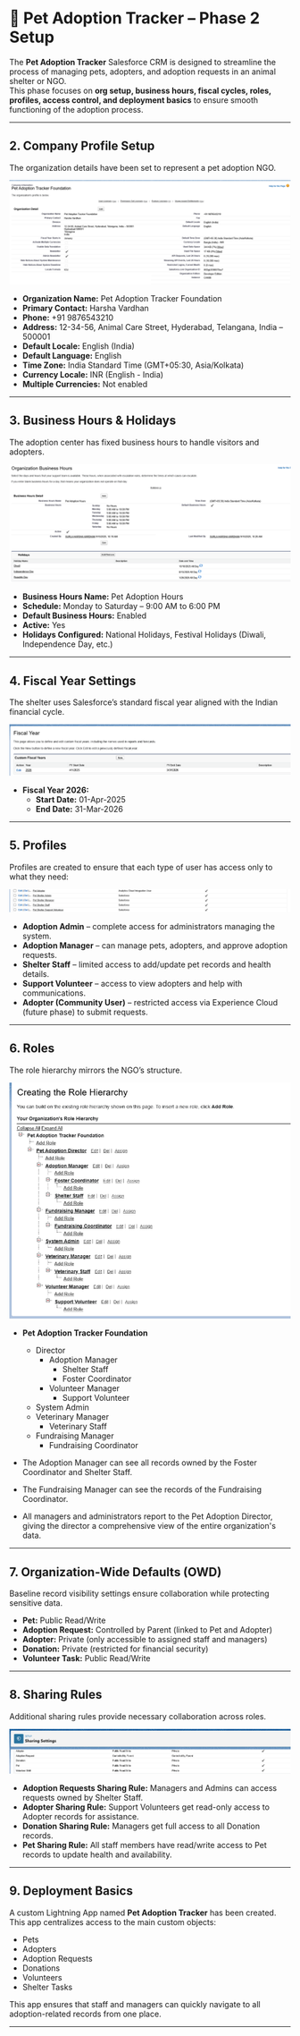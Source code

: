 # 🐾 Pet Adoption Tracker – Phase 2 Setup  

The **Pet Adoption Tracker** Salesforce CRM is designed to streamline the process of managing pets, adopters, and adoption requests in an animal shelter or NGO.  
This phase focuses on **org setup, business hours, fiscal cycles, roles, profiles, access control, and deployment basics** to ensure smooth functioning of the adoption process.  

---

## 2. Company Profile Setup  

The organization details have been set to represent a pet adoption NGO.  

![Company Profile](images/company-information.png)  

- **Organization Name:** Pet Adoption Tracker Foundation  
- **Primary Contact:** Harsha Vardhan  
- **Phone:** +91 9876543210  
- **Address:** 12-34-56, Animal Care Street, Hyderabad, Telangana, India – 500001  
- **Default Locale:** English (India)  
- **Default Language:** English  
- **Time Zone:** India Standard Time (GMT+05:30, Asia/Kolkata)  
- **Currency Locale:** INR (English - India)  
- **Multiple Currencies:** Not enabled  

---

## 3. Business Hours & Holidays  

The adoption center has fixed business hours to handle visitors and adopters.  

![Business Hours](images/business-hours.png)  

- **Business Hours Name:** Pet Adoption Hours  
- **Schedule:** Monday to Saturday – 9:00 AM to 6:00 PM  
- **Default Business Hours:** Enabled  
- **Active:** Yes  
- **Holidays Configured:** National Holidays, Festival Holidays (Diwali, Independence Day, etc.)  

---

## 4. Fiscal Year Settings  

The shelter uses Salesforce’s standard fiscal year aligned with the Indian financial cycle.  

![Fiscal Year](images/fiscal-year.png)  

- **Fiscal Year 2026:**  
  - **Start Date:** 01-Apr-2025  
  - **End Date:** 31-Mar-2026  

---

## 5. Profiles  

Profiles are created to ensure that each type of user has access only to what they need:  

![Profiles](images/profiles.png)  

- **Adoption Admin** – complete access for administrators managing the system.  
- **Adoption Manager** – can manage pets, adopters, and approve adoption requests.  
- **Shelter Staff** – limited access to add/update pet records and health details.  
- **Support Volunteer** – access to view adopters and help with communications.  
- **Adopter (Community User)** – restricted access via Experience Cloud (future phase) to submit requests.  

---

## 6. Roles  

The role hierarchy mirrors the NGO’s structure.  

![Roles Hierarchy](images/roles.png)  

- **Pet Adoption Tracker Foundation**  
  - Director  
    - Adoption Manager  
      - Shelter Staff
      - Foster Coordinator  
    - Volunteer Manager  
      - Support Volunteer  
  - System Admin
  -  Veterinary Manager
     -  Veterinary Staff  
  - Fundraising Manager
     -  Fundraising Coordinator  

- The Adoption Manager can see all records owned by the Foster Coordinator and Shelter Staff.

- The Fundraising Manager can see the records of the Fundraising Coordinator.

- All managers and administrators report to the Pet Adoption Director, giving the director a comprehensive view of the entire organization's data.

---

## 7. Organization-Wide Defaults (OWD)  

Baseline record visibility settings ensure collaboration while protecting sensitive data.  

- **Pet:** Public Read/Write  
- **Adoption Request:** Controlled by Parent (linked to Pet and Adopter)  
- **Adopter:** Private (only accessible to assigned staff and managers)  
- **Donation:** Private (restricted for financial security)  
- **Volunteer Task:** Public Read/Write  

---

## 8. Sharing Rules  

Additional sharing rules provide necessary collaboration across roles.  

![Sharing Rules](images/sharing.png)  

- **Adoption Requests Sharing Rule:** Managers and Admins can access requests owned by Shelter Staff.  
- **Adopter Sharing Rule:** Support Volunteers get read-only access to Adopter records for assistance.  
- **Donation Sharing Rule:** Managers get full access to all Donation records.  
- **Pet Sharing Rule:** All staff members have read/write access to Pet records to update health and availability.  

---

## 9. Deployment Basics  

A custom Lightning App named **Pet Adoption Tracker** has been created. This app centralizes access to the main custom objects:  

- Pets  
- Adopters  
- Adoption Requests  
- Donations  
- Volunteers  
- Shelter Tasks  

This app ensures that staff and managers can quickly navigate to all adoption-related records from one place.  

---

